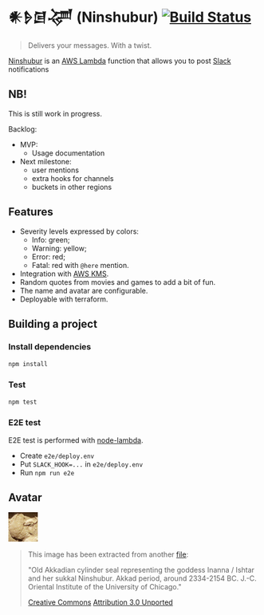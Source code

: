 # 𒀭𒊩𒌆𒋚 (Ninshubur) [![Build Status](https://travis-ci.org/artamonovkirill/ninshubur.svg?branch=master)](https://travis-ci.org/artamonovkirill/ninshubur)

> Delivers your messages. With a twist. 

[Ninshubur](https://en.wikipedia.org/wiki/Ninshubur) is an [AWS Lambda](https://aws.amazon.com/lambda/) 
function that allows you to post [Slack](https://slack.com/) notifications

## NB!

This is still work in progress.

Backlog:
* MVP:
  * Usage documentation
* Next milestone:
  * user mentions
  * extra hooks for channels
  * buckets in other regions

## Features

* Severity levels expressed by colors:
  * Info: green;
  * Warning: yellow;
  * Error: red;
  * Fatal: red with `@here` mention.
* Integration with [AWS KMS](https://aws.amazon.com/kms/).
* Random quotes from movies and games to add a bit of fun.
* The name and avatar are configurable.
* Deployable with terraform.

## Building a project

### Install dependencies
```bash
npm install
```

### Test
```bash
npm test
```

### E2E test

E2E test is performed with [node-lambda](https://github.com/motdotla/node-lambda).

* Create `e2e/deploy.env`
* Put `SLACK_HOOK=...` in `e2e/deploy.env` 
* Run `npm run e2e`

## Avatar

![Ninshubur avatar](ninshubur.jpg) 

> This image has been extracted from another [file](https://commons.wikimedia.org/wiki/File:Seal_of_Inanna,_2350-2150_BCE.jpg): 
>
>"Old Akkadian cylinder seal representing the goddess Inanna / Ishtar and her sukkal Ninshubur. Akkad period, around 2334-2154 BC. J.-C. Oriental Institute of the University of Chicago." 
> 
> [Creative Commons](https://en.wikipedia.org/wiki/en:Creative_Commons) [Attribution 3.0 Unported](https://creativecommons.org/licenses/by/3.0/deed.en)